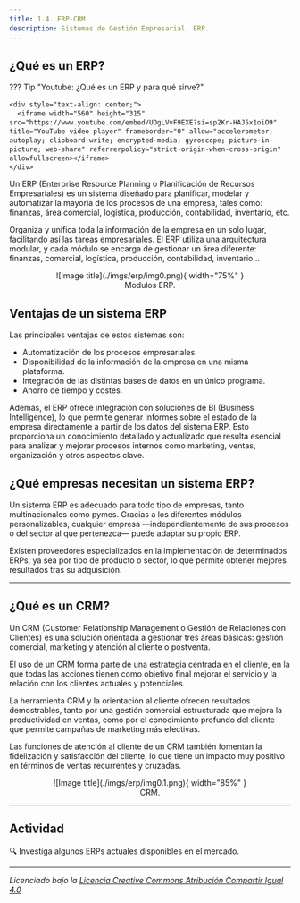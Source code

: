 ```yaml
---
title: 1.4. ERP-CRM
description: Sistemas de Gestión Empresarial. ERP.
---
```



## ¿Qué es un ERP?

??? Tip "Youtube: ¿Qué es un ERP y para qué sirve?"

    <div style="text-align: center;">
      <iframe width="560" height="315" src="https://www.youtube.com/embed/UDgLVvF9EXE?si=sp2Kr-HAJ5x1oiO9" title="YouTube video player" frameborder="0" allow="accelerometer; autoplay; clipboard-write; encrypted-media; gyroscope; picture-in-picture; web-share" referrerpolicy="strict-origin-when-cross-origin" allowfullscreen></iframe>
    </div>

   

Un ERP (Enterprise Resource Planning o Planificación de Recursos Empresariales) es un sistema diseñado para planificar, modelar y automatizar la mayoría de los procesos de una empresa, tales como: finanzas, área comercial, logística, producción, contabilidad, inventario, etc.

Organiza y unifica toda la información de la empresa en un solo lugar, facilitando así las tareas empresariales. El ERP utiliza una arquitectura modular, y cada módulo se encarga de gestionar un área diferente: finanzas, comercial, logística, producción, contabilidad, inventario…

<figure markdown="span" align="center">
  ![Image title](./imgs/erp/img0.png){ width="75%"  }
  <figcaption>Modulos ERP.</figcaption>
</figure>


## Ventajas de un sistema ERP

Las principales ventajas de estos sistemas son:

- Automatización de los procesos empresariales.  
- Disponibilidad de la información de la empresa en una misma plataforma.  
- Integración de las distintas bases de datos en un único programa.  
- Ahorro de tiempo y costes.

Además, el ERP ofrece integración con soluciones de BI (Business Intelligence), lo que permite generar informes sobre el estado de la empresa directamente a partir de los datos del sistema ERP. Esto proporciona un conocimiento detallado y actualizado que resulta esencial para analizar y mejorar procesos internos como marketing, ventas, organización y otros aspectos clave.

## ¿Qué empresas necesitan un sistema ERP?

Un sistema ERP es adecuado para todo tipo de empresas, tanto multinacionales como pymes. Gracias a los diferentes módulos personalizables, cualquier empresa —independientemente de sus procesos o del sector al que pertenezca— puede adaptar su propio ERP.

Existen proveedores especializados en la implementación de determinados ERPs, ya sea por tipo de producto o sector, lo que permite obtener mejores resultados tras su adquisición.

---

## ¿Qué es un CRM?

Un CRM (Customer Relationship Management o Gestión de Relaciones con Clientes) es una solución orientada a gestionar tres áreas básicas: gestión comercial, marketing y atención al cliente o postventa.

El uso de un CRM forma parte de una estrategia centrada en el cliente, en la que todas las acciones tienen como objetivo final mejorar el servicio y la relación con los clientes actuales y potenciales.

La herramienta CRM y la orientación al cliente ofrecen resultados demostrables, tanto por una gestión comercial estructurada que mejora la productividad en ventas, como por el conocimiento profundo del cliente que permite campañas de marketing más efectivas.

Las funciones de atención al cliente de un CRM también fomentan la fidelización y satisfacción del cliente, lo que tiene un impacto muy positivo en términos de ventas recurrentes y cruzadas.

<figure markdown="span" align="center">
  ![Image title](./imgs/erp/img0.1.png){ width="85%"  }
  <figcaption>CRM.</figcaption>
</figure>


---

## Actividad

🔍 Investiga algunos ERPs actuales disponibles en el mercado.

---

_Licenciado bajo la [Licencia Creative Commons Atribución Compartir Igual 4.0](http://creativecommons.org/licenses/by-sa/4.0/)_